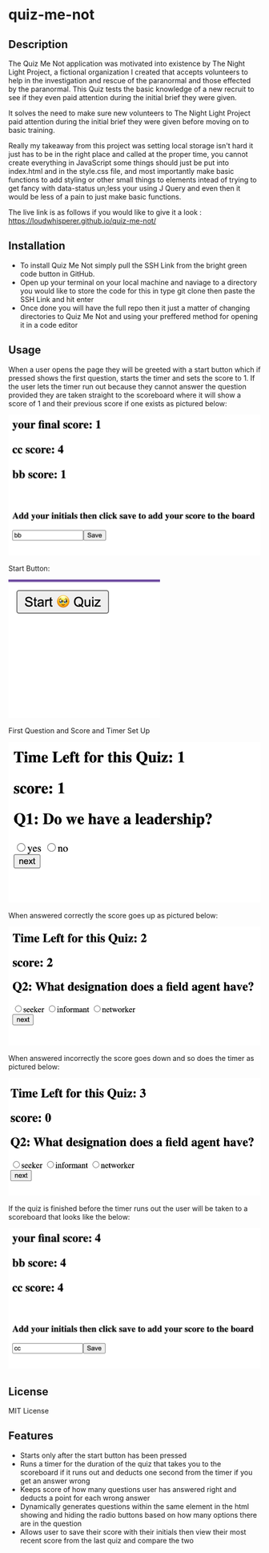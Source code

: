 # quiz-me-not

## Description
The Quiz Me Not application was motivated into existence by The Night Light Project, a fictional organization I created that accepts volunteers to help in the investigation and rescue of the paranormal and those effected by the paranormal. This Quiz tests the basic knowledge of a new recruit to see if they even paid attention during the initial brief they were given.

It solves the need to make sure new volunteers to The Night Light Project paid attention during the initial brief they were given before moving on to basic training.

Really my takeaway from this project was setting local storage isn't hard it just has to be in the right place and called at the proper time, you cannot create everything in JavaScript some things should just be put into index.html and in the style.css file, and most importantly make basic functions to add styling or other small things to elements intead of trying to get fancy with data-status un;less your using J Query and even then it would be less of a pain to just make basic functions.

The live link is as follows if you would like to give it a look : https://loudwhisperer.github.io/quiz-me-not/

## Installation
- To install Quiz Me Not simply pull the SSH Link from the bright green code button in GitHub.
- Open up your terminal on your local machine and naviage to a directory you would like to store the code for this in type git clone then paste the SSH Link and hit enter
- Once done you will have the full repo then it just a matter of changing directories to Quiz Me Not and using your preffered method for opening it in a code editor

## Usage
When a user opens the page they will be greeted with a start button which if pressed shows the first question, starts the timer and sets the score to 1. If the user lets the timer run out because they cannot answer the question provided they are taken straight to the scoreboard where it will show a score of 1 and their previous score if one exists as pictured below:

![screenshot](/assets/images/timerout.png)

Start Button:

![screenshot](/assets/images/startbtn.png)

First Question and Score and Timer Set Up

![screenshot](/assets/images/quiz-starts.png)

When answered correctly the score goes up as pictured below:

![screenshot](/assets/images/scoreup.png)

When answered incorrectly the score goes down and so does the timer as pictured below:

![screenshot](/assets/images/scoredown.png)

If the quiz is finished before the timer runs out the user will be taken to a scoreboard that looks like the below:

![screenshot](/assets/images/scoreboard.png)


## License
MIT License

## Features
- Starts only after the start button has been pressed
- Runs a timer for the duration of the quiz that takes you to the scoreboard if it runs out and deducts one second from the timer if you get an answer wrong
- Keeps score of how many questions user has answered right and deducts a point for each wrong answer
- Dynamically generates questions within the same element in the html showing and hiding the radio buttons based on how many options there are in the question
- Allows user to save their score with their initials then view their most recent score from the last quiz and compare the two